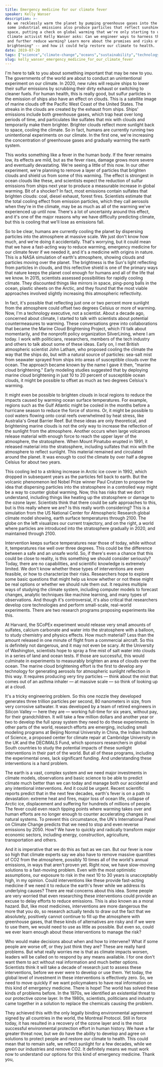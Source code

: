 ```yaml
---
title: Emergency medicine for our climate fever
speaker: Kelly Wanser
description: >-
 As we recklessly warm the planet by pumping greenhouse gases into the atmosphere,
 some industrial emissions also produce particles that reflect sunshine back into
 space, putting a check on global warming that we're only starting to understand.
 Climate activist Kelly Wanser asks: Can we engineer ways to harness this effect
 and further reduce warming? Learn more about the promises and risks of "cloud
 brightening" -- and how it could help restore our climate to health.
date: 2019-07-20
tags: ["science","climate-change","oceans","sustainability","technology","environment","pollution","engineering","anthropocene"]
slug: kelly_wanser_emergency_medicine_for_our_climate_fever
---
```


I'm here to talk to you about something important that may be new to you. The governments
of the world are about to conduct an unintentional experiment on our climate. In 2020, new
rules will require ships to lower their sulfur emissions by scrubbing their dirty exhaust
or switching to cleaner fuels. For human health, this is really good, but sulfur particles
in the emission of ships also have an effect on clouds. This is a satellite image of
marine clouds off the Pacific West Coast of the United States. The streaks in the clouds
are created by the exhaust from ships. Ships' emissions include both greenhouse gases,
which trap heat over long periods of time, and particulates like sulfates that mix with
clouds and temporarily make them brighter. Brighter clouds reflect more sunlight back to
space, cooling the climate. So in fact, humans are currently running two unintentional
experiments on our climate. In the first one, we're increasing the concentration of
greenhouse gases and gradually warming the earth system.

This works something like a fever in the human body. If the fever remains low, its effects
are mild, but as the fever rises, damage grows more severe and eventually devastating.
We're seeing a little of this now. In our other experiment, we're planning to remove a
layer of particles that brighten clouds and shield us from some of this warming. The
effect is strongest in ocean clouds like these, and scientists expect the reduction of
sulfur emissions from ships next year to produce a measurable increase in global
warming. Bit of a shocker? In fact, most emissions contain sulfates that brighten clouds:
coal, diesel exhaust, forest fires. Scientists estimate that the total cooling effect from
emission particles, which they call aerosols when they're in the climate, may be as much
as all of the warming we've experienced up until now. There's a lot of uncertainty around
this effect, and it's one of the major reasons why we have difficulty predicting climate,
but this is cooling that we'll lose as emissions fall.

So to be clear, humans are currently cooling the planet by dispersing particles into the
atmosphere at massive scale. We just don't know how much, and we're doing it accidentally.
That's worrying, but it could mean that we have a fast-acting way to reduce warming,
emergency medicine for our climate fever if we needed it, and it's a medicine with origins
in nature. This is a NASA simulation of earth's atmosphere, showing clouds and particles
moving over the planet. The brightness is the Sun's light reflecting from particles in
clouds, and this reflective shield is one of the primary ways that nature keeps the planet
cool enough for humans and all of the life that we know. In 2015, scientists assessed
possibilities for rapidly cooling climate. They discounted things like mirrors in space,
ping-pong balls in the ocean, plastic sheets on the Arctic, and they found that the most
viable approaches involved slightly increasing this atmospheric reflectivity.

In fact, it's possible that reflecting just one or two percent more sunlight from the
atmosphere could offset two degrees Celsius or more of warming. Now, I'm a technology
executive, not a scientist. About a decade ago, concerned about climate, I started to talk
with scientists about potential countermeasures to warming. These conversations grew into
collaborations that became the Marine Cloud Brightening Project, which I'll talk about
momentarily, and the nonprofit policy organization SilverLining, where I am today. I work
with politicians, researchers, members of the tech industry and others to talk about some
of these ideas. Early on, I met British atmospheric scientist John Latham, who proposed
cooling the climate the way that the ships do, but with a natural source of particles:
sea-salt mist from seawater sprayed from ships into areas of susceptible clouds over the
ocean. The approach became known by the name I gave it then, "marine cloud brightening."
Early modeling studies suggested that by deploying marine cloud brightening in just 10 to
20 percent of susceptible ocean clouds, it might be possible to offset as much as two
degrees Celsius's warming.

It might even be possible to brighten clouds in local regions to reduce the impacts caused
by warming ocean surface temperatures. For example, regions such as the Gulf Atlantic
might be cooled in the months before a hurricane season to reduce the force of storms. Or,
it might be possible to cool waters flowing onto coral reefs overwhelmed by heat stress,
like Australia's Great Barrier Reef. But these ideas are only theoretical, and brightening
marine clouds is not the only way to increase the reflection of the sunlight from the
atmosphere. Another occurs when large volcanoes release material with enough force to
reach the upper layer of the atmosphere, the stratosphere. When Mount Pinatubo erupted in
1991, it released material into the stratosphere, including sulfates that mix with the
atmosphere to reflect sunlight. This material remained and circulated around the planet.
It was enough to cool the climate by over half a degree Celsius for about two
years.

This cooling led to a striking increase in Arctic ice cover in 1992, which dropped in
subsequent years as the particles fell back to earth. But the volcanic phenomenon led
Nobel Prize winner Paul Crutzen to propose the idea that dispersing particles into the
stratosphere in a controlled way might be a way to counter global warming. Now, this has
risks that we don't understand, including things like heating up the stratosphere or
damage to the ozone layer. Scientists think that there could be safe approaches to this,
but is this really where we are? Is this really worth considering? This is a simulation
from the US National Center for Atmospheric Research global climate model showing, earth
surface temperatures through 2100. The globe on the left visualizes our current
trajectory, and on the right, a world where particles are introduced into the stratosphere
gradually in 2020, and maintained through 2100.

Intervention keeps surface temperatures near those of today, while without it,
temperatures rise well over three degrees. This could be the difference between a safe and
an unsafe world. So, if there's even a chance that this could be close to reality, is this
something we should consider seriously? Today, there are no capabilities, and scientific
knowledge is extremely limited. We don't know whether these types of interventions are
even feasible, or how to characterize their risks. Researchers hope to explore some basic
questions that might help us know whether or not these might be real options or whether we
should rule them out. It requires multiple ways of studying the climate system, including
computer models to forecast changes, analytic techniques like machine learning, and many
types of observations. And though it's controversial, it's also critical that researchers
develop core technologies and perform small-scale, real-world experiments. There are two
research programs proposing experiments like this.

At Harvard, the SCoPEx experiment would release very small amounts of sulfates, calcium
carbonate and water into the stratosphere with a balloon, to study chemistry and physics
effects. How much material? Less than the amount released in one minute of flight from a
commercial aircraft. So this is definitely not dangerous, and it may not even be scary. At
the University of Washington, scientists hope to spray a fine mist of salt water into
clouds in a series of land and ocean tests. If those are successful, this would culminate
in experiments to measurably brighten an area of clouds over the ocean. The marine cloud
brightening effort is the first to develop any technology for generating aerosols for
atmospheric sunlight reflection in this way. It requires producing very tiny particles —
think about the mist that comes out of an asthma inhaler — at massive scale — so think of
looking up at a cloud.

It's a tricky engineering problem. So this one nozzle they developed generates three
trillion particles per second, 80 nanometers in size, from very corrosive saltwater. It
was developed by a team of retired engineers in Silicon Valley — here they are — working
full-time for six years, without pay, for their grandchildren. It will take a few million
dollars and another year or two to develop the full spray system they need to do these
experiments. In other parts of the world, research efforts are emerging, including small
modeling programs at Beijing Normal University in China, the Indian Institute of Science,
a proposed center for climate repair at Cambridge University in the UK and the DECIMALS
Fund, which sponsors researchers in global South countries to study the potential impacts
of these sunlight interventions in their part of the world. But all of these programs,
including the experimental ones, lack significant funding. And understanding these
interventions is a hard problem.

The earth is a vast, complex system and we need major investments in climate models,
observations and basic science to be able to predict climate much better than we can today
and manage both our accidental and any intentional interventions. And it could be urgent.
Recent scientific reports predict that in the next few decades, earth's fever is on a path
to devastation: extreme heat and fires, major loss of ocean life, collapse of Arctic ice,
displacement and suffering for hundreds of millions of people. The fever could even reach
tipping points where warming takes over and human efforts are no longer enough to counter
accelerating changes in natural systems. To prevent this circumstance, the UN's
International Panel on Climate Change predicts that we need to stop and even reverse
emissions by 2050. How? We have to quickly and radically transform major economic sectors,
including energy, construction, agriculture, transportation and others.

And it is imperative that we do this as fast as we can. But our fever is now so high that
climate experts say we also have to remove massive quantities of CO2 from the atmosphere,
possibly 10 times all of the world's annual emissions, in ways that aren't proven
yet. Right now, we have slow-moving solutions to a fast-moving problem. Even with the most
optimistic assumptions, our exposure to risk in the next 10 to 30 years is unacceptably
high, in my opinion. Could interventions like these provide fast-acting medicine if we need
it to reduce the earth's fever while we address its underlying causes? There are real
concerns about this idea. Some people are very worried that even researching these
interventions could provide an excuse to delay efforts to reduce emissions. This is also
known as a moral hazard. But, like most medicines, interventions are more dangerous the
more that you do, so research actually tends to draw out the fact that we absolutely,
positively cannot continue to fill up the atmosphere with greenhouse gases, that these
kinds of alternatives are risky and if we were to use them, we would need to use as little
as possible. But even so, could we ever learn enough about these interventions to manage
the risk?

Who would make decisions about when and how to intervene? What if some people are worse
off, or they just think they are? These are really hard problems. But what really worries
me is that as climate impacts worsen, leaders will be called on to respond by any means
available. I for one don't want them to act without real information and much better
options. Scientists think it will take a decade of research just to assess these
interventions, before we ever were to develop or use them. Yet today, the global level of
investment in these interventions is effectively zero. So, we need to move quickly if we
want policymakers to have real information on this kind of emergency medicine. There is
hope! The world has solved these kinds of problems before. In the 1970s, we identified an
existential threat to our protective ozone layer. In the 1980s, scientists, politicians
and industry came together in a solution to replace the chemicals causing the
problem.

They achieved this with the only legally binding environmental agreement signed by all
countries in the world, the Montreal Protocol. Still in force today, it has resulted in a
recovery of the ozone layer and is the most successful environmental protection effort in
human history. We have a far greater threat now, but we do have the ability to develop and
agree on solutions to protect people and restore our climate to health. This could mean
that to remain safe, we reflect sunlight for a few decades, while we green our industries
and remove CO2. It definitely means we must work now to understand our options for this
kind of emergency medicine. Thank you,

<!--
ad_duration=3.33
comment_count=82
event="TEDSummit 2019"
external_start_time=0
has_talk_citation=1
intro_duration=11.82
is_subtitle_required="False"
is_talk_featured="True"
language="en"
language_swap="False"
native_language="en"
number_of_related_talks=6
number_of_speakers=1
number_of_subtitled_videos=11
number_of_tags=9
number_of_talk_download_languages=11
number_of_talk_more_resources=1
number_of_talk_recommendations=1
number_of_talks_take_actions=1
post_ad_duration=0.83
published_timestamp="2019-08-28 14:53:31"
recording_date="2019-07-20"
speaker_description="Climate innovation activist"
speaker_is_published=1
speaker_name="Kelly Wanser"
talk_name="Emergency medicine for our climate fever"
talk_recommendations_blurb="More resources curated by Kelly Wanser"
talks_tags=["science","climate-change","oceans","sustainability","technology","environment","pollution","engineering","anthropocene"]
url_audio="https://download.ted.com/talks/KellyWanser_2019T.mp3?apikey=acme-roadrunner"
url_photo_speaker="https://pe.tedcdn.com/images/ted/a250e0b3926d4bd16b74bf939dc82065f7e245c3_254x191.jpg"
url_photo_talk="https://s3.amazonaws.com/talkstar-photos/uploads/b7c5aaa0-c4b0-42c5-9872-b0bd4fdaea4b/KellyWanser_2019T-embed.jpg"
url_webpage="https://www.ted.com/talks/kelly_wanser_emergency_medicine_for_our_climate_fever"
video_type_name="TED Stage Talk"
-->